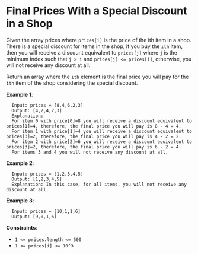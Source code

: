# Final Prices With a Special Discount in a Shop

Given the array prices where `prices[i]` is the price of the ith item in a shop.
There is a special discount for items in the shop, if you buy the `ith` item,
then you will receive a discount equivalent to `prices[j]` where `j` is the
minimum index such that `j > i` and `prices[j] <= prices[i]`, otherwise, you
will not receive any discount at all.

Return an array where the `ith` element is the final price you will pay for the
`ith` item of the shop considering the special discount.

**Example 1**:

```
  Input: prices = [8,4,6,2,3]
  Output: [4,2,4,2,3]
  Explanation:
  For item 0 with price[0]=8 you will receive a discount equivalent to prices[1]=4, therefore, the final price you will pay is 8 - 4 = 4.
  For item 1 with price[1]=4 you will receive a discount equivalent to prices[3]=2, therefore, the final price you will pay is 4 - 2 = 2.
  For item 2 with price[2]=6 you will receive a discount equivalent to prices[3]=2, therefore, the final price you will pay is 6 - 2 = 4.
  For items 3 and 4 you will not receive any discount at all.
```

**Example 2**:

```
  Input: prices = [1,2,3,4,5]
  Output: [1,2,3,4,5]
  Explanation: In this case, for all items, you will not receive any discount at all.
```

**Example 3**:

```
  Input: prices = [10,1,1,6]
  Output: [9,0,1,6]
```

**Constraints**:

- `1 <= prices.length <= 500`
- `1 <= prices[i] <= 10^3`
